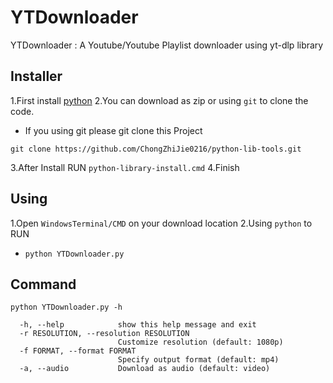 # YTDownloader
YTDownloader : A Youtube/Youtube Playlist downloader using yt-dlp library

## Installer
1.First install [python](https://www.python.org/downloads/)
2.You can download as zip or using `git` to clone the code.
  - If you using git please git clone this Project
  ``` 
  git clone https://github.com/ChongZhiJie0216/python-lib-tools.git 
  ```
  
3.After Install RUN `python-library-install.cmd`
4.Finish

## Using
1.Open `WindowsTerminal/CMD` on your download location
2.Using `python` to RUN
  - `python YTDownloader.py `

## Command
`python YTDownloader.py -h`

```
  -h, --help            show this help message and exit
  -r RESOLUTION, --resolution RESOLUTION
                        Customize resolution (default: 1080p)
  -f FORMAT, --format FORMAT
                        Specify output format (default: mp4)
  -a, --audio           Download as audio (default: video)
```
